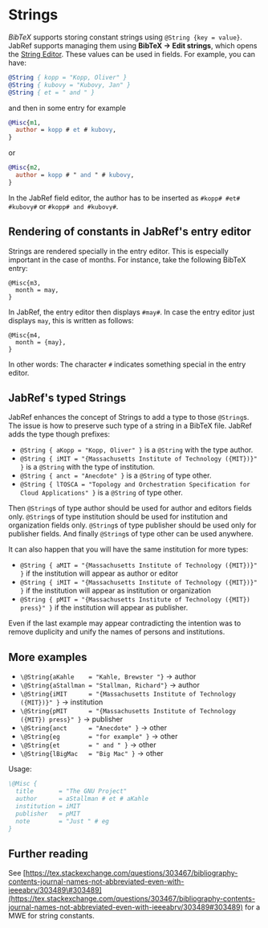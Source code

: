 # Strings

_BibTeX_ supports storing constant strings using `@String {key = value}`. JabRef supports managing them using **BibTeX → Edit strings**, which opens the [String Editor](../setup/stringeditor.md). These values can be used in fields. For example, you can have:

```bibtex
@String { kopp = "Kopp, Oliver" }
@String { kubovy = "Kubovy, Jan" }
@String { et = " and " }
```

and then in some entry for example

```bibtex
@Misc{m1,
  author = kopp # et # kubovy,
}
```

or

```bibtex
@Misc{m2,
  author = kopp # " and " # kubovy,
}
```

In the JabRef field editor, the author has to be inserted as `#kopp# #et# #kubovy#` or `#kopp# and #kubovy#`.

## Rendering of constants in JabRef's entry editor

Strings are rendered specially in the entry editor. This is especially important in the case of months. For instance, take the following BibTeX entry:

```text
@Misc{m3,
  month = may,
}
```

In JabRef, the entry editor then displays `#may#`. In case the entry editor just displays `may`, this is written as follows:

```text
@Misc{m4,
  month = {may},
}
```

In other words: The character `#` indicates something special in the entry editor.

## JabRef's typed Strings

JabRef enhances the concept of Strings to add a type to those `@String`s. The issue is how to preserve such type of a string in a BibTeX file. JabRef adds the type though prefixes:

* `@String { aKopp = "Kopp, Oliver" }` is a `@String` with the type author.
* `@String { iMIT = "{Massachusetts Institute of Technology ({MIT})}" }` is a `@String` with the type of institution.
* `@String { anct = "Anecdote" }` is a `@String` of type other.
* `@String { lTOSCA = "Topology and Orchestration Specification for Cloud Applications" }` is a `@String` of type other.

Then `@String`s of type author should be used for author and editors fields only. `@String`s of type institution should be used for institution and organization fields only. `@String`s of type publisher should be used only for publisher fields. And finally `@String`s of type other can be used anywhere.

It can also happen that you will have the same institution for more types:

* `@String { aMIT = "{Massachusetts Institute of Technology ({MIT})}" }` if the institution will appear as author or editor
* `@String { iMIT = "{Massachusetts Institute of Technology ({MIT})}" }` if the institution will appear as institution or organization
* `@String { pMIT = "{Massachusetts Institute of Technology ({MIT}) press}" }` if the institution will appear as publisher.

Even if the last example may appear contradicting the intention was to remove duplicity and unify the names of persons and institutions.

## More examples

* `\@String{aKahle    = "Kahle, Brewster "}` -> author
* `\@String{aStallman = "Stallman, Richard"}` -> author
* `\@String{iMIT      = "{Massachusetts Institute of Technology ({MIT})}" }` -> institution
* `\@String{pMIT      = "{Massachusetts Institute of Technology ({MIT}) press}" }` -> publisher
* `\@String{anct      = "Anecdote" }` -> other
* `\@String{eg        = "for example" }` -> other
* `\@String{et        = " and " }` -> other
* `\@String{lBigMac   = "Big Mac" }` -> other

Usage:

```bibtex
\@Misc {
  title       = "The GNU Project"
  author      = aStallman # et # aKahle
  institution = iMIT
  publisher   = pMIT
  note        = "Just " # eg
}
```

## Further reading

See [https://tex.stackexchange.com/questions/303467/bibliography-contents-journal-names-not-abbreviated-even-with-ieeeabrv/303489\#303489](https://tex.stackexchange.com/questions/303467/bibliography-contents-journal-names-not-abbreviated-even-with-ieeeabrv/303489#303489) for a MWE for string constants.

